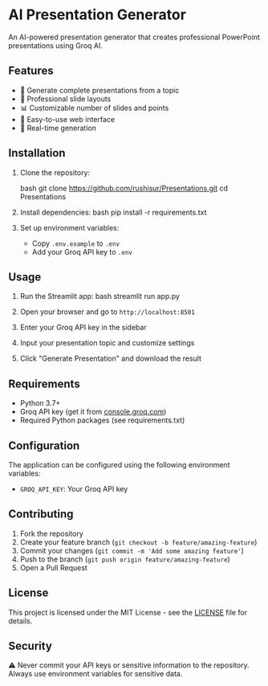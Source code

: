 # AI Presentation Generator

An AI-powered presentation generator that creates professional PowerPoint presentations using Groq AI.

## Features

- 🎯 Generate complete presentations from a topic
- 🎨 Professional slide layouts
- 📊 Customizable number of slides and points
- 💫 Easy-to-use web interface
- 🔄 Real-time generation

## Installation

1. Clone the repository:

    bash
    git clone https://github.com/rushisur/Presentations.git
    cd Presentations


2. Install dependencies:
    bash
    pip install -r requirements.txt

3. Set up environment variables:
   - Copy `.env.example` to `.env`
   - Add your Groq API key to `.env`

## Usage

1. Run the Streamlit app:
    bash
    streamlit run app.py

2. Open your browser and go to `http://localhost:8501`

3. Enter your Groq API key in the sidebar

4. Input your presentation topic and customize settings

5. Click "Generate Presentation" and download the result

## Requirements

- Python 3.7+
- Groq API key (get it from [console.groq.com](https://console.groq.com))
- Required Python packages (see requirements.txt)

## Configuration

The application can be configured using the following environment variables:
- `GROQ_API_KEY`: Your Groq API key

## Contributing

1. Fork the repository
2. Create your feature branch (`git checkout -b feature/amazing-feature`)
3. Commit your changes (`git commit -m 'Add some amazing feature'`)
4. Push to the branch (`git push origin feature/amazing-feature`)
5. Open a Pull Request

## License

This project is licensed under the MIT License - see the [LICENSE](LICENSE) file for details.

## Security

⚠️ Never commit your API keys or sensitive information to the repository.
Always use environment variables for sensitive data.
